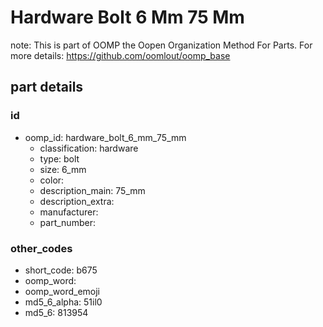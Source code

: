 # Hardware Bolt 6 Mm 75 Mm  

note: This is part of OOMP the Oopen Organization Method For Parts. For more details: https://github.com/oomlout/oomp_base

##  part details





### id
* oomp_id: hardware_bolt_6_mm_75_mm
  * classification: hardware
  * type: bolt
  * size: 6_mm
  * color: 
  * description_main: 75_mm
  * description_extra: 
  * manufacturer: 
  * part_number: 

### other_codes
* short_code: b675
* oomp_word: 
* oomp_word_emoji 
* md5_6_alpha: 51il0
* md5_6: 813954
